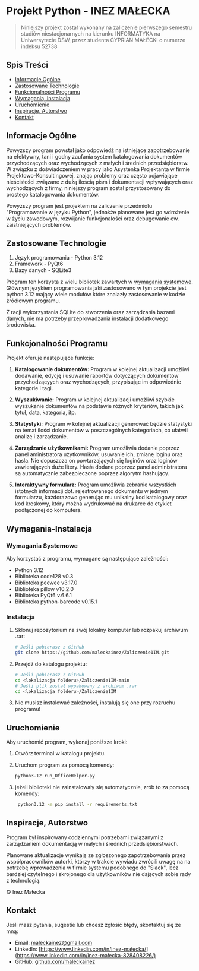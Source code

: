 # Projekt Python - INEZ MAŁECKA

> Niniejszy projekt został wykonany na zaliczenie pierwszego semestru studiów niestacjonarnych na kierunku INFORMATYKA na Uniwersytecie DSW, przez studenta CYPRIAN MAŁECKI o numerze indeksu 52738

## Spis Treści
* [Informacje Ogólne](#informacje-ogólne)
* [Zastosowane Technologie](#zastosowane-technologie)
* [Funkcjonalności Programu](#funkcjonalności-programu)
* [Wymagania, Instalacja](#wymagania-instalacja)
* [Uruchomienie](#uruchomienie)
* [Inspiracje, Autorstwo](#inspiracje-autorstwo)
* [Kontakt](#kontakt)

<a name="informacje-ogólne"></a>
## Informacje Ogólne
Powyższy program powstał jako odpowiedź na istniejące zapotrzebowanie na efektywny, tani i godny zaufania system katalogowania dokumentów przychodzących oraz wychodzących z małych i średnich przedsiębiorstw. W związku z doświadczeniem w pracy jako Asystenka Projektanta w firmie Projektowo-Konsultingowej, znając problemy oraz często pojawiające nieścisłości związane z dużą ilością pism i dokumentacji wpływających oraz wychodzących z firmy, niniejszy program został przystosowany do prostego katalogowania dokumentów.

Powyższy program jest projektem na zaliczenie przedmiotu "Programowanie w języku Python", jednakże planowane jest go wdrożenie w życiu zawodowym, rozwijanie funkcjonalości oraz debugowanie ew. zaistniejących problemów.

<a name="zastosowane-technologie"></a>
## Zastosowane Technologie

1. Język programowania - Python 3.12
2. Framework - PyQt6
3. Bazy danych - SQLite3

Program ten korzysta z wielu bibliotek zawartych w [wymagania systemowe](#Wymagania-Instalacja). Głównym językiem programowania jaki zastosowano w tym projekcie jest python 3.12 mający wiele modułów które znalazły zastosowanie w kodzie źródłowym programu.

Z racji wykorzystania SQLite do stworzenia oraz zarządzania bazami danych, nie ma potrzeby przeprowadzania instalacji dodatkowego środowiska.

<a name="funkcjonalności-programu"></a>
## Funkcjonalności Programu

Projekt oferuje następujące funkcje:

1. **Katalogowanie dokumentów:** Program w kolejnej aktualizacji umożliwi dodawanie, edycję i usuwanie raportów dotyczących dokumentów przychodzącyych oraz wychodzących, przypisując im odpowiednie kategorie i tagi.

2. **Wyszukiwanie:** Program w kolejnej aktualizacji umożliwi szybkie wyszukanie dokumentów na podstawie różnych kryteriów, takich jak tytuł, data, kategoria, itp.

3. **Statystyki:** Program w kolejnej aktualizacji generować będzie statystyki na temat ilości dokumentów w poszczególnych kategoriach, co ułatwii analizę i zarządzanie.

4. **Zarządzanie użytkownikami:** Program umożliwia dodanie poprzez panel aministratora użytkowników, usuwanie ich, zmianę loginu oraz hasła. Nie dopuszcza on powtarzających się loginów oraz loginów zawierających duże litery. Hasła dodane poprzez panel administratora są automatycznie zabezpieczone poprzez algorytm hashujący.

5. **Interaktywny formularz:** Program umożliwia zebranie wszystkich istotnych informacji dot. rejestrowanego dokumentu w jednym formularzu, każdorazowo generując mu unikalny kod katalogowy oraz kod kreskowy, który można wydrukować na drukarce do etykiet podłączonej do komputera. 

<a name="wymagania-instalacja"></a>
## Wymagania-Instalacja

### Wymagania Systemowe

Aby korzystać z programu, wymagane są następujące zależności:

- Python 3.12
- Biblioteka code128 v0.3
- Biblioteka peewee v3.17.0
- Biblioteka pillow v10.2.0
- Biblioteka PyQt6 v.6.6.1
- Biblioteka python-barcode v0.15.1


### Instalacja

1. Sklonuj repozytorium na swój lokalny komputer lub rozpakuj archiwum .rar:

    ```bash
    # Jeśli pobierasz z GitHub
    git clone https://github.com/maleckainez/Zaliczenie1IM.git
    ```

2. Przejdź do katalogu projektu:

    ```bash
    # Jeśli pobierasz z GitHub
    cd <lokalizacja folderu>/Zaliczenie1IM-main
    # Jeśli plik został wypakowany z archiwum .rar
    cd <lokalizacja folderu>/Zaliczenie1IM
    ```

3. Nie musisz instalować zależności, instalują się one przy rozruchu programu!

<a name="uruchomienie"></a>
## Uruchomienie

Aby uruchomić program, wykonaj poniższe kroki:

1. Otwórz terminal w katalogu projektu.

2. Uruchom program za pomocą komendy:

    ```bash
    python3.12 run_OfficeHelper.py
    ```

3. jeżeli biblioteki nie zainstalowały się automatycznie, zrób to za pomocą komendy:
   
   ```bash
    python3.12 -m pip install -r requirements.txt
    ```

<a name="inspiracje-autorstwo"></a>
## Inspiracje, Autorstwo

Program był inspirowany codziennymi potrzebami związanymi z zarządzaniem dokumentacją w małych i średnich przedsiębiorstwach. 

Planowane aktualizacje wynikają ze zgłoszonego zapotrzebowania przez współpracowników autorki, którzy w trakcie wywiadu zwrócili uwagę na na potrzebę wprowadzenia w firmie systemu podobnego do "Slack", lecz bardziej czytelnego i skrojonego dla użytkowników nie dających sobie rady z technologią.

&copy; Inez Małecka

<a name="kontakt"></a>
## Kontakt

Jeśli masz pytania, sugestie lub chcesz zgłosić błędy, skontaktuj się ze mną:

- Email: [maleckainez@gmail.com](mailto:maleckainez@gmail.com)
- LinkedIn: [https://www.linkedin.com/in/inez-małecka/](https://www.linkedin.com/in/inez-małecka-828408226/)
- GitHub: [github.com/maleckainez](https://github.com/maleckainez)
